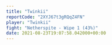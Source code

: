 ```yaml
---
title: "Twinkii"
reportCode: "2XYJ67t3gRQqZ4FN"
player: "Twinkii"
fight: "Netherspite - Wipe 1 (43%)"
date: 2021-08-23T19:07:58.042000+00:00
---
```

